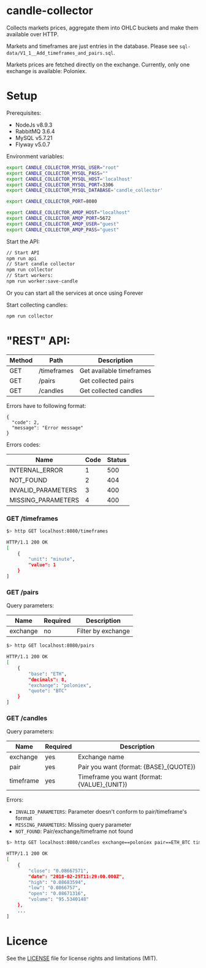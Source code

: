 # candle-collector

Collects markets prices, aggregate them into OHLC buckets and make them available
over HTTP.

Markets and timeframes are just entries in the database. Please see
`sql-data/V1_1__Add_timeframes_and_pairs.sql`.

Markets prices are fetched directly on the exchange. Currently, only one
exchange is available: Poloniex.

# Setup

Prerequisites:
- NodeJs v8.9.3
- RabbitMQ 3.6.4
- MySQL v5.7.21
- Flyway v5.0.7

Environment variables:

```bash
export CANDLE_COLLECTOR_MYSQL_USER="root"
export CANDLE_COLLECTOR_MYSQL_PASS=""
export CANDLE_COLLECTOR_MYSQL_HOST='localhost'
export CANDLE_COLLECTOR_MYSQL_PORT=3306
export CANDLE_COLLECTOR_MYSQL_DATABASE='candle_collector'

export CANDLE_COLLECTOR_PORT=8080

export CANDLE_COLLECTOR_AMQP_HOST="localhost"
export CANDLE_COLLECTOR_AMQP_PORT=5672
export CANDLE_COLLECTOR_AMQP_USER="guest"
export CANDLE_COLLECTOR_AMQP_PASS="guest"
```

Start the API:

```bash
// Start API
npm run api
// Start candle collector
npm run collector
// Start workers:
npm run worker:save-candle
```

Or you can start all the services at once using Forever

Start collecting candles:

```bash
npm run collector
```

# "REST" API:

| Method  | Path        | Description              |
| ------- |-------------| ------------------------ |
| GET     | /timeframes | Get available timeframes |
| GET     | /pairs      | Get collected pairs      |
| GET     | /candles    | Get collected candles    |

Errors have to following format:

```
{
  "code": 2,
  "message": "Error message"
}
```

Errors codes:

| Name               | Code | Status |
| ------------------ |----- | ------ |
| INTERNAL_ERROR     | 1    | 500    |
| NOT_FOUND          | 2    | 404    |
| INVALID_PARAMETERS | 3    | 400    |
| MISSING_PARAMETERS | 4    | 400    |

### GET /timeframes

```bash
$> http GET localhost:8080/timeframes

HTTP/1.1 200 OK
[
    {
        "unit": "minute",
        "value": 1
    }
]
```

### GET /pairs

Query parameters:

| Name     | Required | Description              |
| -------- |----------| ------------------------ |
| exchange | no       | Filter by exchange       |

```bash
$> http GET localhost:8080/pairs

HTTP/1.1 200 OK
[
    {
        "base": "ETH",
        "decimals": 8,
        "exchange": "poloniex",
        "quote": "BTC"
    }
]
```

### GET /candles

Query parameters:

| Name     | Required | Description                                 |
| -------- |----------| ------------------------------------------- |
| exchange | yes      | Exchange name                               |
| pair     | yes      | Pair you want (format: {BASE}_{QUOTE})      |
| timeframe| yes      | Timeframe you want (format: {VALUE}_{UNIT}) |

Errors:
- `INVALID_PARAMETERS`: Parameter doesn't conform to pair/timeframe's format
- `MISSING_PARAMETERS`: Missing query parameter
- `NOT_FOUND`: Pair/exchange/timeframe not found

```bash
$> http GET localhost:8080/candles exchange==poloniex pair==ETH_BTC timeframe==1_minute

HTTP/1.1 200 OK
[
    {
        "close": "0.08667571",
        "date": "2018-02-25T11:29:00.000Z",
        "high": "0.08683594",
        "low": "0.0866757",
        "open": "0.08671316",
        "volume": "95.5340148"
    },
    ...
]
```

# Licence

See the [LICENSE](LICENSE.md) file for license rights and limitations (MIT).
